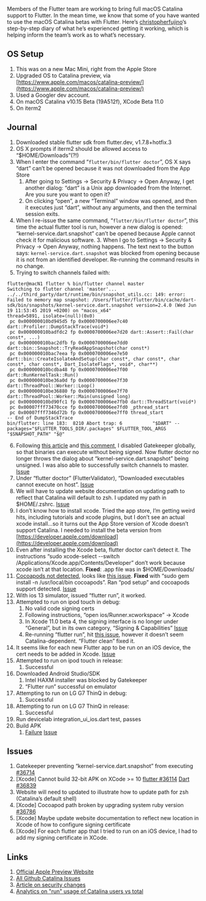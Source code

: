 Members of the Flutter team are working to bring full macOS Catalina support to Flutter. In the mean time, we know that some of you have wanted to use the macOS Catalina betas with Flutter. Here’s [christopherfujino](http://www.github.com/christopherfujino)’s step-by-step diary of what he’s experienced getting it working, which is helping inform the team’s work as to what’s necessary.

## OS Setup

1. This was on a new Mac Mini, right from the Apple Store
1. Upgraded OS to Catalina preview, via [https://www.apple.com/macos/catalina-preview/](https://www.apple.com/macos/catalina-preview/)
1. Used a Googler dev account.
1. On macOS Catalina v10.15 Beta (19A512f), XCode Beta 11.0
1. On iterm2

## Journal

1. Downloaded stable flutter sdk from flutter.dev, v1.7.8+hotfix.3
2. OS X prompts if iterm2 should be allowed access to “$HOME/Downloads”(?!)
3. When I enter the command “`flutter/bin/flutter doctor`”, OS X says “dart” can’t be opened because it was not downloaded from the App Store
    1. After going to Settings -> Security & Privacy -> Open Anyway, I get another dialog: “dart” is a Unix app downloaded from the Internet. Are you sure you want to open it?
    2. On clicking “open”, a new “Terminal” window was opened, and then it executes just “dart”, without any arguments, and then the terminal session exits.
4. When I re-issue the same command, “`flutter/bin/flutter doctor`”, this time the actual flutter tool is run, however a new dialog is opened: “kernel-service.dart.snapshot” can’t be opened because Apple cannot check it for malicious software.
    3. When I go to Settings -> Security & Privacy -> Open Anyway, nothing happens. The text next to the button says: `kernel-service.dart.snapshot` was blocked from opening because it is not from an identified developer. Re-running the command results in no change.
5. Trying to switch channels failed with: 
```
flutter@macN1 flutter % bin/flutter channel master
Switching to flutter channel 'master'...
../../third_party/dart/runtime/bin/snapshot_utils.cc: 149: error: Failed to memory map snapshot: /Users/flutter/flutter/bin/cache/dart-sdk/bin/snapshots/kernel-service.dart.snapshot version=2.4.0 (Wed Jun 19 11:53:45 2019 +0200) on "macos_x64"
thread=5891, isolate=(null)(0x0)
 pc 0x000000010bd945d5 fp 0x0000700006ee7c40 dart::Profiler::DumpStackTrace(void*)
 pc 0x000000010badfdc2 fp 0x0000700006ee7d20 dart::Assert::Fail(char const*, ...)
 pc 0x000000010bac2dfb fp 0x0000700006ee7dd0 dart::bin::Snapshot::TryReadAppSnapshot(char const*)
 pc 0x000000010bac7eea fp 0x0000700006ee7e50 dart::bin::CreateIsolateAndSetup(char const*, char const*, char const*, char const*, Dart_IsolateFlags*, void*, char**)
 pc 0x000000010bcdba48 fp 0x0000700006ee7f00 dart::RunKernelTask::Run()
 pc 0x000000010be36a0d fp 0x0000700006ee7f30 dart::ThreadPool::Worker::Loop()
 pc 0x000000010be36880 fp 0x0000700006ee7f70 dart::ThreadPool::Worker::Main(unsigned long)
 pc 0x000000010bd90fc1 fp 0x0000700006ee7fb0 dart::ThreadStart(void*)
 pc 0x00007fff73470cce fp 0x0000700006ee7fd0 _pthread_start
 pc 0x00007fff7346d72b fp 0x0000700006ee7ff0 thread_start
-- End of DumpStackTrace
bin/flutter: line 183:  8210 Abort trap: 6           "$DART" --packages="$FLUTTER_TOOLS_DIR/.packages" $FLUTTER_TOOL_ARGS "$SNAPSHOT_PATH" "$@"
```
6. Following [this article](https://www.imore.com/how-open-apps-unidentified-developers-mac) and [this comment](https://github.com/flutter/flutter/issues/33890#issuecomment-505160047), I disabled Gatekeeper globally, so that binaries can execute without being signed. Now flutter doctor no longer throws the dialog about “kernel-service.dart.snapshot” being unsigned. I was also able to successfully switch channels to master. [Issue](#bookmark=id.25e6jsylorxh)
7. Under “flutter doctor” (FlutterValidator), “Downloaded executables cannot execute on host”. [Issue](#bookmark=id.7mbconxtxa5o)
8. We will have to update website documentation on updating path to reflect that Catalina will default to zsh. I updated my path in $HOME/.zshrc. [Issue](#bookmark=id.f2ofxa8u7wdj)
9. I don’t know how to install xcode. Tried the app store, I’m getting weird hits, including tutorials and xcode plugins, but I don’t see an actual xcode install...so it turns out the App Store version of Xcode doesn’t support Catalina. I needed to install the beta version from [https://developer.apple.com/download](https://developer.apple.com/download)
10. Even after installing the Xcode beta, flutter doctor can’t detect it. The instructions “sudo xcode-select --switch /Applications/Xcode.app/Contents/Developer” don’t work because xcode isn’t at that location. **Fixed**: .app file was in $HOME/Downloads/
11. [Cocoapods not detected](https://paste.googleplex.com/5337691329658880), looks like [this issue](https://github.com/CocoaPods/CocoaPods/issues/6898). **Fixed** with “sudo gem install -n /usr/local/bin cocoapods”. Ran “pod setup” and cocoapods support detected. [Issue](#bookmark=id.cmv5tr1c75c2)
12. With ios 13 simulator, issued “flutter run”, it worked.
13. Attempted to run on ipod touch in debug:
    1. No valid code signing certs
    1. Following instructions, “open ios/Runner.xcworkspace” -> Xcode
    1. In Xcode 11.0 beta 4, the signing interface is no longer under “General”, but in its own category, “Signing & Capabilities” [Issue](#bookmark=id.ytjcs6eq4hd6)
    1. Re-running “flutter run”, hit [this issue](https://github.com/flutter/flutter/issues/35989), however it doesn’t seem Catalina-dependent. “Flutter clean” fixed it.
14. It seems like for each new Flutter app to be run on an iOS device, the cert needs to be added in Xcode. [Issue](#bookmark=id.yem94kf91g67)
15. Attempted to run on ipod touch in release:
    1. Successful
16. Downloaded Android Studio/SDK
    1. Intel HAXM installer was blocked by Gatekeeper
    1. “Flutter run” successful on emulator
17. Attempting to run on LG G7 ThinQ in debug:
    1. Successful
18. Attempting to run on LG G7 ThinQ in release:
    1. Successful
19. Run devicelab integration_ui_ios.dart test, passes
20. Build APK
    1. [Failure](https://paste.googleplex.com/4621858055913472) [Issue](#bookmark=id.7mbconxtxa5o)


## Issues

1. Gatekeeper preventing “kernel-service.dart.snapshot” from executing [#36714](https://github.com/flutter/flutter/issues/36714)
2. [Xcode] Cannot build 32-bit APK on XCode >= 10 [flutter #36114](https://github.com/flutter/flutter/issues/36114) [Dart #36839](https://github.com/dart-lang/sdk/issues/36839)
3. Website will need to updated to illustrate how to update path for zsh (Catalina’s default shell)
4. [Xcode] Cocoapod path broken by upgrading system ruby version [#36786](https://github.com/flutter/flutter/issues/36786)
5. [Xcode] Maybe update website documentation to reflect new location in Xcode of how to configure signing certificate
6. [Xcode] For each flutter app that I tried to run on an iOS device, I had to add my signing certificate in XCode.

## Links
1. [Official Apple Preview Website](https://www.apple.com/macos/catalina-preview/)
2. [All Github Catalina Issues](https://github.com/flutter/flutter/issues?q=is%3Aopen+is%3Aissue+label%3A%E2%80%8E%E2%80%8D%F0%9F%92%BBplatform-catalina)
3. [Article on security changes](https://www.cnet.com/news/6-macos-catalina-security-changes-from-apple-coming-this-fall/)
4. [Analytics on "run" usage of Catalina users vs total](https://analytics.google.com/analytics/web/#/report/app-content-pages/a67589403w118070018p123509034/explorer-table.plotKeys=%5B%5D&explorer-table.rowCount=10&_r.drilldown=analytics.contentDescription:run&_.useg=userXdHHlEdERVe-Do4CY8LIzA,builtin13&explorer-graphOptions.clearCompareConcept=true)